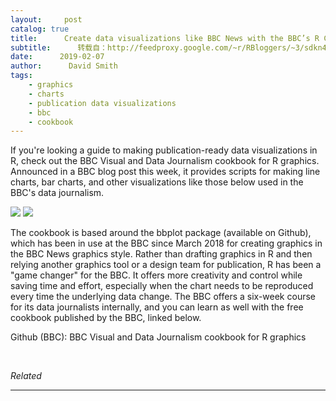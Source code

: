 ```yaml
---
layout:     post
catalog: true
title:      Create data visualizations like BBC News with the BBC’s R Cookbook
subtitle:      转载自：http://feedproxy.google.com/~r/RBloggers/~3/sdkn48vGJOo/
date:      2019-02-07
author:      David Smith
tags:
    - graphics
    - charts
    - publication data visualizations
    - bbc
    - cookbook
---
```







If you're looking a guide to making publication-ready data visualizations in R, check out the BBC Visual and Data Journalism cookbook for R graphics. Announced in a BBC blog post this week, it provides scripts for making line charts, bar charts, and other visualizations like those below used in the BBC's data journalism. 

![](https://revolution-computing.typepad.com/.a/6a010534b1db25970b022ad39a487e200c-800wi)
![](https://revolution-computing.typepad.com/.a/6a010534b1db25970b022ad39a487e200c-800wi)


The cookbook is based around the bbplot package (available on Github), which has been in use at the BBC since March 2018 for creating graphics in the BBC News graphics style. Rather than drafting graphics in R and then relying another graphics tool or a design team for publication, R has been a "game changer" for the BBC. It offers more creativity and control while saving time and effort, especially when the chart needs to be reproduced every time the underlying data change. The BBC offers a six-week course for its data journalists internally, and you can learn as well with the free cookbook published by the BBC, linked below.

Github (BBC): BBC Visual and Data Journalism cookbook for R graphics


 


*Related*








---
